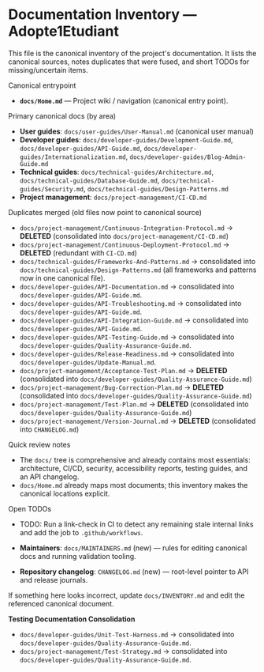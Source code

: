# Documentation Inventory — Adopte1Etudiant

This file is the canonical inventory of the project's documentation. It lists the canonical sources, notes duplicates that were fused, and short TODOs for missing/uncertain items.

Canonical entrypoint
- **`docs/Home.md`** — Project wiki / navigation (canonical entry point).

Primary canonical docs (by area)
- **User guides**: `docs/user-guides/User-Manual.md` (canonical user manual)
- **Developer guides**: `docs/developer-guides/Development-Guide.md`, `docs/developer-guides/API-Guide.md`, `docs/developer-guides/Internationalization.md`, `docs/developer-guides/Blog-Admin-Guide.md`
- **Technical guides**: `docs/technical-guides/Architecture.md`, `docs/technical-guides/Database-Guide.md`, `docs/technical-guides/Security.md`, `docs/technical-guides/Design-Patterns.md`
- **Project management**: `docs/project-management/CI-CD.md`

Duplicates merged (old files now point to canonical source)
- `docs/project-management/Continuous-Integration-Protocol.md` → **DELETED** (consolidated into `docs/project-management/CI-CD.md`)
- `docs/project-management/Continuous-Deployment-Protocol.md` → **DELETED** (redundant with `CI-CD.md`)
- `docs/technical-guides/Frameworks-And-Patterns.md` → consolidated into `docs/technical-guides/Design-Patterns.md` (all frameworks and patterns now in one canonical file).
- `docs/developer-guides/API-Documentation.md` → consolidated into `docs/developer-guides/API-Guide.md`.
- `docs/developer-guides/API-Troubleshooting.md` → consolidated into `docs/developer-guides/API-Guide.md`.
- `docs/developer-guides/API-Integration-Guide.md` → consolidated into `docs/developer-guides/API-Guide.md`.
- `docs/developer-guides/API-Testing-Guide.md` → consolidated into `docs/developer-guides/Quality-Assurance-Guide.md`.
- `docs/developer-guides/Release-Readiness.md` → consolidated into `docs/developer-guides/Update-Manual.md`.
- `docs/project-management/Acceptance-Test-Plan.md` → **DELETED** (consolidated into `docs/developer-guides/Quality-Assurance-Guide.md`)
- `docs/project-management/Bug-Correction-Plan.md` → **DELETED** (consolidated into `docs/developer-guides/Quality-Assurance-Guide.md`)
- `docs/project-management/Test-Plan.md` → **DELETED** (consolidated into `docs/developer-guides/Quality-Assurance-Guide.md`)
- `docs/project-management/Version-Journal.md` → **DELETED** (consolidated into `CHANGELOG.md`)

Quick review notes
- The `docs/` tree is comprehensive and already contains most essentials: architecture, CI/CD, security, accessibility reports, testing guides, and an API changelog.
- `docs/Home.md` already maps most documents; this inventory makes the canonical locations explicit.

Open TODOs
- TODO: Run a link-check in CI to detect any remaining stale internal links and add the job to `.github/workflows`.

- **Maintainers**: `docs/MAINTAINERS.md` (new) — rules for editing canonical docs and running validation tooling.
- **Repository changelog**: `CHANGELOG.md` (new) — root-level pointer to API and release journals.

If something here looks incorrect, update `docs/INVENTORY.md` and edit the referenced canonical document.

**Testing Documentation Consolidation**
- `docs/developer-guides/Unit-Test-Harness.md` → consolidated into `docs/developer-guides/Quality-Assurance-Guide.md`.
- `docs/project-management/Test-Strategy.md` → consolidated into `docs/developer-guides/Quality-Assurance-Guide.md`.